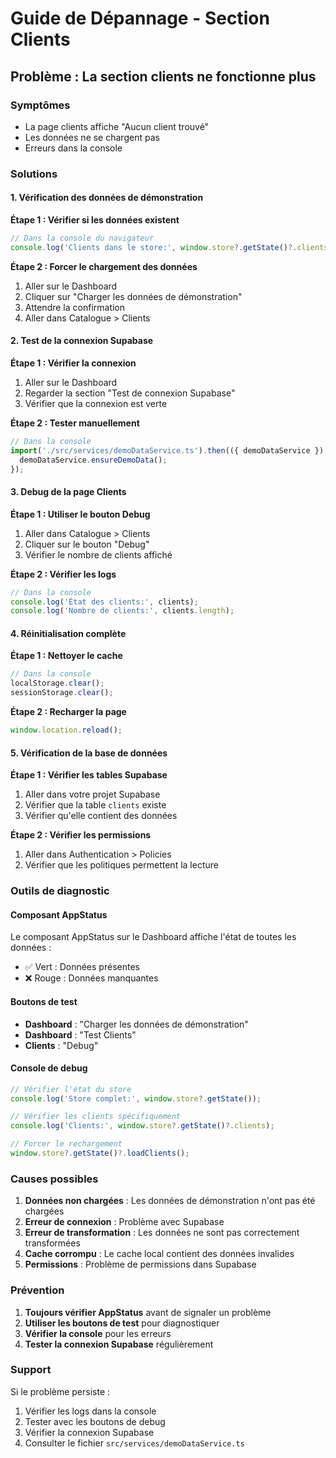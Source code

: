 # Guide de Dépannage - Section Clients

## Problème : La section clients ne fonctionne plus

### Symptômes
- La page clients affiche "Aucun client trouvé"
- Les données ne se chargent pas
- Erreurs dans la console

### Solutions

#### 1. Vérification des données de démonstration

**Étape 1 : Vérifier si les données existent**
```javascript
// Dans la console du navigateur
console.log('Clients dans le store:', window.store?.getState()?.clients);
```

**Étape 2 : Forcer le chargement des données**
1. Aller sur le Dashboard
2. Cliquer sur "Charger les données de démonstration"
3. Attendre la confirmation
4. Aller dans Catalogue > Clients

#### 2. Test de la connexion Supabase

**Étape 1 : Vérifier la connexion**
1. Aller sur le Dashboard
2. Regarder la section "Test de connexion Supabase"
3. Vérifier que la connexion est verte

**Étape 2 : Tester manuellement**
```javascript
// Dans la console
import('./src/services/demoDataService.ts').then(({ demoDataService }) => {
  demoDataService.ensureDemoData();
});
```

#### 3. Debug de la page Clients

**Étape 1 : Utiliser le bouton Debug**
1. Aller dans Catalogue > Clients
2. Cliquer sur le bouton "Debug"
3. Vérifier le nombre de clients affiché

**Étape 2 : Vérifier les logs**
```javascript
// Dans la console
console.log('État des clients:', clients);
console.log('Nombre de clients:', clients.length);
```

#### 4. Réinitialisation complète

**Étape 1 : Nettoyer le cache**
```javascript
// Dans la console
localStorage.clear();
sessionStorage.clear();
```

**Étape 2 : Recharger la page**
```javascript
window.location.reload();
```

#### 5. Vérification de la base de données

**Étape 1 : Vérifier les tables Supabase**
1. Aller dans votre projet Supabase
2. Vérifier que la table `clients` existe
3. Vérifier qu'elle contient des données

**Étape 2 : Vérifier les permissions**
1. Aller dans Authentication > Policies
2. Vérifier que les politiques permettent la lecture

### Outils de diagnostic

#### Composant AppStatus
Le composant AppStatus sur le Dashboard affiche l'état de toutes les données :
- ✅ Vert : Données présentes
- ❌ Rouge : Données manquantes

#### Boutons de test
- **Dashboard** : "Charger les données de démonstration"
- **Dashboard** : "Test Clients"
- **Clients** : "Debug"

#### Console de debug
```javascript
// Vérifier l'état du store
console.log('Store complet:', window.store?.getState());

// Vérifier les clients spécifiquement
console.log('Clients:', window.store?.getState()?.clients);

// Forcer le rechargement
window.store?.getState()?.loadClients();
```

### Causes possibles

1. **Données non chargées** : Les données de démonstration n'ont pas été chargées
2. **Erreur de connexion** : Problème avec Supabase
3. **Erreur de transformation** : Les données ne sont pas correctement transformées
4. **Cache corrompu** : Le cache local contient des données invalides
5. **Permissions** : Problème de permissions dans Supabase

### Prévention

1. **Toujours vérifier AppStatus** avant de signaler un problème
2. **Utiliser les boutons de test** pour diagnostiquer
3. **Vérifier la console** pour les erreurs
4. **Tester la connexion Supabase** régulièrement

### Support

Si le problème persiste :
1. Vérifier les logs dans la console
2. Tester avec les boutons de debug
3. Vérifier la connexion Supabase
4. Consulter le fichier `src/services/demoDataService.ts`
